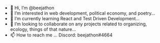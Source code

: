 - 👋 Hi, I’m @beejathon
- 👀 I’m interested in web development, political economy, and poetry...
- 🌱 I’m currently learning React and Test Driven Development...
- 💞️ I’m looking to collaborate on any projects related to organizing, ecology, things of that nature...
- 📫 How to reach me ... Discord: beejathon#4664

<!---
beejathon/beejathon is a ✨ special ✨ repository because its `README.md` (this file) appears on your GitHub profile.
You can click the Preview link to take a look at your changes.
--->
